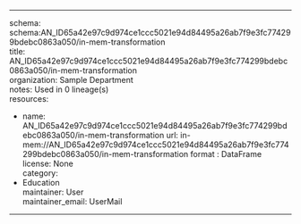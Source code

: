 


---  
schema: schema:AN_ID65a42e97c9d974ce1ccc5021e94d84495a26ab7f9e3fc774299bdebc0863a050/in-mem-transformation  
title: AN_ID65a42e97c9d974ce1ccc5021e94d84495a26ab7f9e3fc774299bdebc0863a050/in-mem-transformation  
organization: Sample Department  
notes: Used in 0 lineage(s)  
resources:  
  - name: AN_ID65a42e97c9d974ce1ccc5021e94d84495a26ab7f9e3fc774299bdebc0863a050/in-mem-transformation 
    url: in-mem://AN_ID65a42e97c9d974ce1ccc5021e94d84495a26ab7f9e3fc774299bdebc0863a050/in-mem-transformation 
    format : DataFrame  
license: None  
category:
  - Education  
maintainer: User  
maintainer_email: UserMail  
---